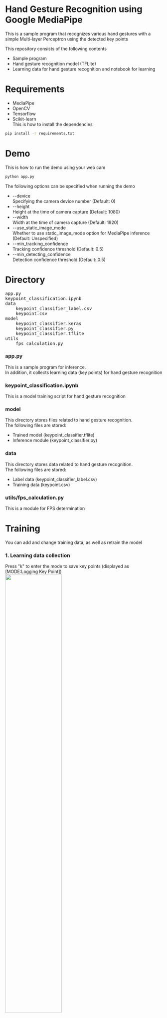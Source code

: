 # Hand Gesture Recognition using Google MediaPipe
This is a sample program that recognizes various hand gestures with a simple Multi-layer Perceptron using the detected key points
<br> 

This repository consists of the following contents
* Sample program
* Hand gesture recognition model (TFLite)
* Learning data for hand gesture recognition and notebook for learning

# Requirements
* MediaPipe
* OpenCV
* Tensorflow
* Scikit-learn<br>
This is how to install the dependencies
```bash
pip install -r requirements.txt
```

# Demo
This is how to run the demo using your web cam
```bash
python app.py
```
The following options can be specified when running the demo
* --device<br>Specifying the camera device number (Default: 0)
* --height<br>Height at the time of camera capture (Default: 1080)
* --width<br>Width at the time of camera capture (Default: 1920)
* --use_static_image_mode<br>Whether to use static_image_mode option for MediaPipe inference (Default: Unspecified)
* --min_tracking_confidence<br>Tracking confidence threshold (Default: 0.5)
* --min_detecting_confidence<br>Detection confidence threshold (Default: 0.5)

# Directory
<pre>
app.py
keypoint_classification.ipynb
data
    keypoint_classifier_label.csv
    keypoint.csv
model
    keypoint_classifier.keras
    keypoint_classifier.py
    keypoint_classifier.tflite
utils
    fps_calculation.py
</pre>

### app.py
This is a sample program for inference.<br>
In addition, it collects learning data (key points) for hand gesture recognition<br>

### keypoint_classification.ipynb
This is a model training script for hand gesture recognition

### model
This directory stores files related to hand gesture recognition.<br>
The following files are stored:
* Trained model (keypoint_classifier.tflite)
* Inference module (keypoint_classifier.py)

### data
This directory stores data related to hand gesture recognition.<br>
The following files are stored:
* Label data (keypoint_classifier_label.csv)
* Training data (keypoint.csv)

### utils/fps_calculation.py
This is a module for FPS determination

# Training
You can add and change training data, as well as retrain the model

### 1. Learning data collection
Press "k" to enter the mode to save key points (displayed as [MODE:Logging Key Point]) <br>
<img src="https://user-images.githubusercontent.com/37477845/102235423-aa6cb680-3f35-11eb-8ebd-5d823e211447.jpg" width="60%"><br><br>
If you press "0" to "9", the key points will be added to "data/keypoint.csv" as shown below.<br>
First column: Pressed number (used as class ID), second and subsequent columns: Key point coordinates<br>
<img src="https://user-images.githubusercontent.com/37477845/102345725-28d26280-3fe1-11eb-9eeb-8c938e3f625b.png" width="80%"><br><br>
The key point coordinates are the ones that have undergone the following preprocessing.<br>
<img src="https://user-images.githubusercontent.com/37477845/102242918-ed328c80-3f3d-11eb-907c-61ba05678d54.png" width="80%">
<img src="https://user-images.githubusercontent.com/37477845/102244114-418a3c00-3f3f-11eb-8eef-f658e5aa2d0d.png" width="80%"><br><br>
In the initial state, 8 types of learning data are included: open sign (class ID: 0), close sign (class ID: 1), thumbs up sign (class ID: 2), thumbs down sign (class ID: 3), peace sign (class ID: 4), okay sign (class ID: 5), pointer sign (class ID: 6), rock n roll sign (class ID: 7).<br>
If necessary, delete the existing data of csv to prepare the training data.<br>

### 2. Model training
Open "[keypoint_classification.ipynb](keypoint_classification.ipynb)" in Jupyter Notebook and execute from top to bottom.<br>
To change the number of training data classes, change the value of "NUM_CLASSES = 8" <br>and modify the label of "data/keypoint_classifier_label.csv" as appropriate.<br><br>

### 3. Model structure
The image of the model prepared in "[keypoint_classification.ipynb](keypoint_classification.ipynb)" is as follows.
<img src="https://user-images.githubusercontent.com/37477845/102246723-69c76a00-3f42-11eb-8a4b-7c6b032b7e71.png" width="50%"><br><br>
